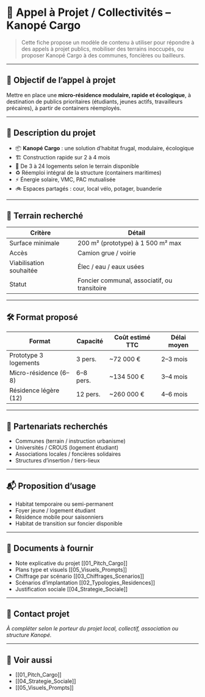 # 📄 Appel à Projet / Collectivités – Kanopé Cargo

> Cette fiche propose un modèle de contenu à utiliser pour répondre à des appels à projet publics, mobiliser des terrains inoccupés, ou proposer Kanopé Cargo à des communes, foncières ou bailleurs.

---

## 🎯 Objectif de l’appel à projet

Mettre en place une **micro-résidence modulaire, rapide et écologique**, à destination de publics prioritaires (étudiants, jeunes actifs, travailleurs précaires), à partir de containers réemployés.

---

## 🧱 Description du projet

- 📦 **Kanopé Cargo** : une solution d’habitat frugal, modulaire, écologique
- 🏗️ Construction rapide sur 2 à 4 mois
- 🧩 De 3 à 24 logements selon le terrain disponible
- ♻️ Réemploi intégral de la structure (containers maritimes)
- ⚡ Énergie solaire, VMC, PAC mutualisée
- 🚲 Espaces partagés : cour, local vélo, potager, buanderie

---

## 📍 Terrain recherché

| Critère               | Détail                            |
|------------------------|------------------------------------|
| Surface minimale       | 200 m² (prototype) à 1 500 m² max |
| Accès                  | Camion grue / voirie              |
| Viabilisation souhaitée| Élec / eau / eaux usées           |
| Statut                 | Foncier communal, associatif, ou transitoire |

---

## 🛠️ Format proposé

| Format                | Capacité | Coût estimé TTC | Délai moyen |
|------------------------|----------|------------------|-------------|
| Prototype 3 logements  | 3 pers.  | ~72 000 €        | 2–3 mois    |
| Micro-résidence (6–8)  | 6–8 pers.| ~134 500 €       | 3–4 mois    |
| Résidence légère (12)  | 12 pers. | ~260 000 €       | 4–6 mois    |

---

## 🤝 Partenariats recherchés

- Communes (terrain / instruction urbanisme)
- Universités / CROUS (logement étudiant)
- Associations locales / foncières solidaires
- Structures d’insertion / tiers-lieux

---

## 📬 Proposition d’usage

- Habitat temporaire ou semi-permanent
- Foyer jeune / logement étudiant
- Résidence mobile pour saisonniers
- Habitat de transition sur foncier disponible

---

## 📎 Documents à fournir

- Note explicative du projet [[01_Pitch_Cargo]]
- Plans type et visuels [[05_Visuels_Prompts]]
- Chiffrage par scénario [[03_Chiffrages_Scenarios]]
- Scénarios d’implantation [[02_Typologies_Residences]]
- Justification sociale [[04_Strategie_Sociale]]

---

## 📩 Contact projet

*À compléter selon le porteur du projet local, collectif, association ou structure Kanopé.*

---

## 🔗 Voir aussi

- [[01_Pitch_Cargo]]
- [[04_Strategie_Sociale]]
- [[05_Visuels_Prompts]]
